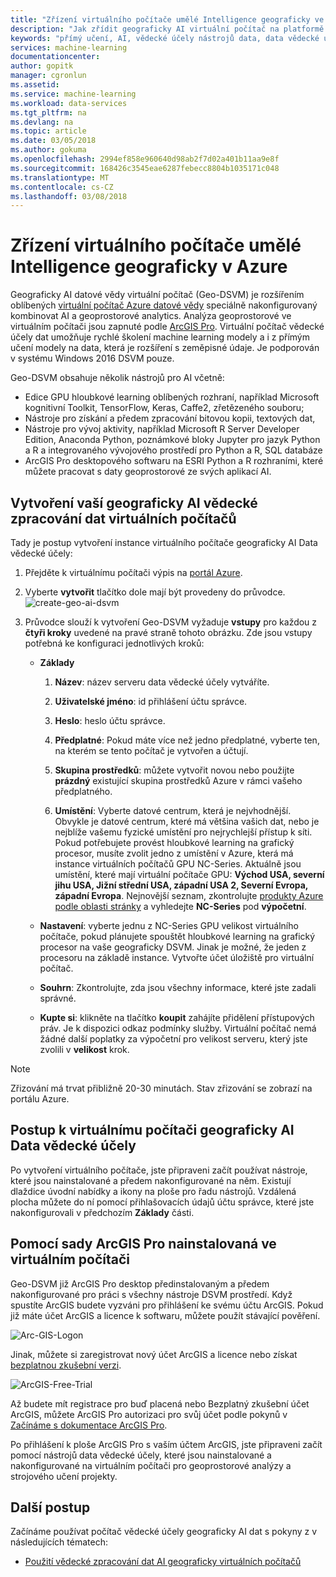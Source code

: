 ```yaml
---
title: "Zřízení virtuálního počítače umělé Intelligence geograficky ve službě Azure - Azure | Microsoft Docs"
description: "Jak zřídit geograficky AI virtuální počítač na platformě Azure."
keywords: "přímý učení, AI, vědecké účely nástrojů data, data vědecké účely virtuálního počítače, geoprostorové analytics"
services: machine-learning
documentationcenter: 
author: gopitk
manager: cgronlun
ms.assetid: 
ms.service: machine-learning
ms.workload: data-services
ms.tgt_pltfrm: na
ms.devlang: na
ms.topic: article
ms.date: 03/05/2018
ms.author: gokuma
ms.openlocfilehash: 2994ef858e960640d98ab2f7d02a401b11aa9e8f
ms.sourcegitcommit: 168426c3545eae6287febecc8804b1035171c048
ms.translationtype: MT
ms.contentlocale: cs-CZ
ms.lasthandoff: 03/08/2018
---
```

# <a name="provision-a-geo-artificial-intelligence-virtual-machine-on-azure"></a>Zřízení virtuálního počítače umělé Intelligence geograficky v Azure 

Geograficky AI datové vědy virtuální počítač (Geo-DSVM) je rozšířením oblíbených [virtuální počítač Azure datové vědy](http://aka.ms/dsvm) speciálně nakonfigurovaný kombinovat AI a geoprostorové analytics. Analýza geoprostorové ve virtuálním počítači jsou zapnuté podle [ArcGIS Pro](https://www.arcgis.com/features/index.html). Virtuální počítač vědecké účely dat umožňuje rychlé školení machine learning modely a i z přímým učení modely na data, která je rozšíření s zeměpisné údaje. Je podporován v systému Windows 2016 DSVM pouze. 

Geo-DSVM obsahuje několik nástrojů pro AI včetně:

- Edice GPU hloubkové learning oblíbených rozhraní, například Microsoft kognitivní Toolkit, TensorFlow, Keras, Caffe2, zřetězeného souboru; 
- Nástroje pro získání a předem zpracování bitovou kopii, textových dat, 
- Nástroje pro vývoj aktivity, například Microsoft R Server Developer Edition, Anaconda Python, poznámkové bloky Jupyter pro jazyk Python a R a integrovaného vývojového prostředí pro Python a R, SQL databáze
- ArcGIS Pro desktopového softwaru na ESRI Python a R rozhraními, které můžete pracovat s daty geoprostorové ze svých aplikací AI. 


## <a name="create-your-geo-ai-data-science-vm"></a>Vytvoření vaší geograficky AI vědecké zpracování dat virtuálních počítačů

Tady je postup vytvoření instance virtuálního počítače geograficky AI Data vědecké účely: 


1. Přejděte k virtuálnímu počítači výpis na [portál Azure](https://ms.portal.azure.com/#create/microsoft-ads.geodsvmwindows).
2. Vyberte **vytvořit** tlačítko dole mají být provedeny do průvodce.
![create-geo-ai-dsvm](./media/provision-geo-ai-dsvm/Create-Geo-AI.png)
3. Průvodce slouží k vytvoření Geo-DSVM vyžaduje **vstupy** pro každou z **čtyři kroky** uvedené na pravé straně tohoto obrázku. Zde jsou vstupy potřebná ke konfiguraci jednotlivých kroků:



   - **Základy**

      1. **Název**: název serveru data vědecké účely vytváříte.

      2. **Uživatelské jméno**: id přihlášení účtu správce.

      3. **Heslo**: heslo účtu správce.

      4. **Předplatné**: Pokud máte více než jedno předplatné, vyberte ten, na kterém se tento počítač je vytvořen a účtují.

      5. **Skupina prostředků**: můžete vytvořit novou nebo použijte **prázdný** existující skupina prostředků Azure v rámci vašeho předplatného.

      6. **Umístění**: Vyberte datové centrum, která je nejvhodnější. Obvykle je datové centrum, které má většina vašich dat, nebo je nejblíže vašemu fyzické umístění pro nejrychlejší přístup k síti. Pokud potřebujete provést hloubkové learning na grafický procesor, musíte zvolit jedno z umístění v Azure, která má instance virtuálních počítačů GPU NC-Series. Aktuálně jsou umístění, které mají virtuální počítače GPU: **Východ USA, severní jihu USA, Jižní střední USA, západní USA 2, Severní Evropa, západní Evropa**. Nejnovější seznam, zkontrolujte [produkty Azure podle oblasti stránky](https://azure.microsoft.com/regions/services/) a vyhledejte **NC-Series** pod **výpočetní**. 


   - **Nastavení**: vyberte jednu z NC-Series GPU velikost virtuálního počítače, pokud plánujete spouštět hloubkové learning na grafický procesor na vaše geograficky DSVM. Jinak je možné, že jeden z procesoru na základě instance.  Vytvořte účet úložiště pro virtuální počítač. 
   
   - **Souhrn**: Zkontrolujte, zda jsou všechny informace, které jste zadali správné.

   - **Kupte si**: klikněte na tlačítko **koupit** zahájíte přidělení přístupových práv. Je k dispozici odkaz podmínky služby. Virtuální počítač nemá žádné další poplatky za výpočetní pro velikost serveru, který jste zvolili v **velikost** krok. 

>[!NOTE]
> Zřizování má trvat přibližně 20-30 minutách. Stav zřizování se zobrazí na portálu Azure.


## <a name="how-to-access-the-geo-ai-data-science-virtual-machine"></a>Postup k virtuálnímu počítači geograficky AI Data vědecké účely

Po vytvoření virtuálního počítače, jste připraveni začít používat nástroje, které jsou nainstalované a předem nakonfigurované na něm. Existují dlaždice úvodní nabídky a ikony na ploše pro řadu nástrojů. Vzdálená plocha můžete do ní pomocí přihlašovacích údajů účtu správce, které jste nakonfigurovali v předchozím **Základy** části. 


## <a name="using-arcgis-pro-installed-in-the-vm"></a>Pomocí sady ArcGIS Pro nainstalovaná ve virtuálním počítači

Geo-DSVM již ArcGIS Pro desktop předinstalovaným a předem nakonfigurované pro práci s všechny nástroje DSVM prostředí. Když spustíte ArcGIS budete vyzváni pro přihlášení ke svému účtu ArcGIS. Pokud již máte účet ArcGIS a licence k softwaru, můžete použít stávající pověření.  

![Arc-GIS-Logon](./media/provision-geo-ai-dsvm/ArcGISLogon.png)

Jinak, můžete si zaregistrovat nový účet ArcGIS a licence nebo získat [bezplatnou zkušební verzi](https://www.arcgis.com/features/free-trial.html). 

![ArcGIS-Free-Trial](./media/provision-geo-ai-dsvm/ArcGIS-Free-Trial.png)

Až budete mít registrace pro buď placená nebo Bezplatný zkušební účet ArcGIS, můžete ArcGIS Pro autorizaci pro svůj účet podle pokynů v [Začínáme s dokumentace ArcGIS Pro](http://www.esri.com/library/brochures/getting-started-with-arcgis-pro.pdf). 

Po přihlášení k ploše ArcGIS Pro s vaším účtem ArcGIS, jste připraveni začít pomocí nástrojů data vědecké účely, které jsou nainstalované a nakonfigurované na virtuálním počítači pro geoprostorové analýzy a strojového učení projekty.

## <a name="next-steps"></a>Další postup

Začínáme používat počítač vědecké účely geograficky AI dat s pokyny z v následujících tématech:

* [Použití vědecké zpracování dat AI geograficky virtuálních počítačů](use-geo-ai-dsvm.md)